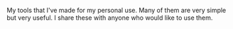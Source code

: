 My tools that I've made for my personal use. Many of them are very simple but very useful. I share these with anyone who would like to use them. 
